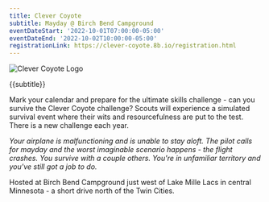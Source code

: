 ```yaml
---
title: Clever Coyote
subtitle: Mayday @ Birch Bend Campground
eventDateStart: '2022-10-01T07:00:00-05:00'
eventDateEnd: '2022-10-02T10:00:00-05:00'
registrationLink: https://clever-coyote.8b.io/registration.html
---
```


<div class="W(35%) W(70%)--s M(a)">
<img src="{{@root.rootPath}}images/clever-coyote-logo.png" alt="Clever Coyote Logo" class="W(100%)" />
</div>

<div class="D(f) Jc(c) Fz(2em) Fw(b)">

{{subtitle}}

</div>

Mark your calendar and prepare for the ultimate skills challenge - can you survive the Clever Coyote challenge? Scouts will experience a simulated survival event where their wits and resourcefulness are put to the test. There is a new challenge each year.

*Your airplane is malfunctioning and is unable to stay aloft. The pilot calls for mayday and the worst imaginable scenario happens - the flight crashes. You survive with a couple others. You're in unfamiliar territory and you've still got a job to do.*

<div class="Mx(a) W(80%) Bdw(1px) M(1em) P(1em)">

Hosted at Birch Bend Campground just west of Lake Mille Lacs in central Minnesota - a short drive north of the Twin Cities.

</div>

